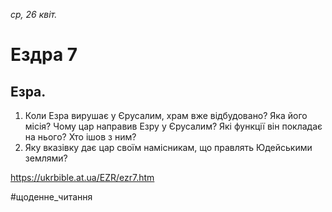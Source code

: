 
_ср, 26 квіт._

# Ездра 7

## Езра.
1. Коли Езра вирушає у Єрусалим, храм вже відбудовано? Яка його місія? Чому цар направив Езру у Єрусалим? Які функції він покладає на нього? Хто ішов з ним?
2. Яку вказівку дає цар своїм намісникам, що правлять Юдейськими землями?

https://ukrbible.at.ua/EZR/ezr7.htm 

#щоденне_читання
